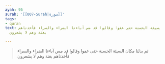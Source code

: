 ```yaml
---
ayah: 95
surah: '[[007-Surah|سورة]]'
tags:
- quran
text: ثم بدلنا مكان السيئة الحسنة حتى عفوا وقالوا قد مس آباءنا الضراء والسراء فأخذناهم
  بغتة وهم لا يشعرون

---
```

> ثم بدلنا مكان السيئة الحسنة حتى عفوا وقالوا قد مس آباءنا الضراء والسراء فأخذناهم بغتة وهم لا يشعرون
